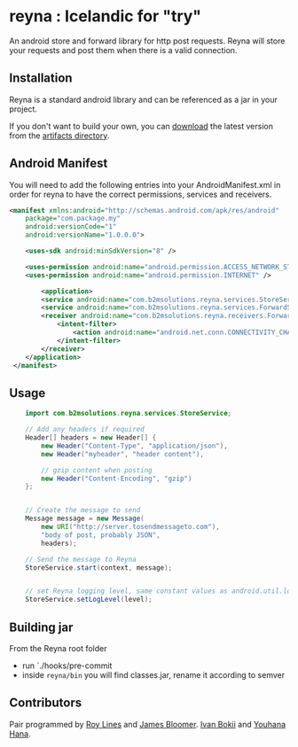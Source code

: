 reyna : Icelandic for "try"
=====
An android store and forward library for http post requests.
Reyna will store your requests and post them when there is a valid connection.

## Installation
Reyna is a standard android library and can be referenced as a jar in your project.

If you don't want to build your own, you can [download](https://github.com/B2MSolutions/reyna/blob/master/artifacts/reyna-2.10.0.50.jar?raw=true) the latest version from the [artifacts directory](https://github.com/B2MSolutions/reyna/tree/master/artifacts).

## Android Manifest
You will need to add the following entries into your AndroidManifest.xml in order for reyna to have the correct permissions, services and receivers.

```xml
<manifest xmlns:android="http://schemas.android.com/apk/res/android"
    package="com.package.my"
    android:versionCode="1"
    android:versionName="1.0.0.0">

    <uses-sdk android:minSdkVersion="8" />

    <uses-permission android:name="android.permission.ACCESS_NETWORK_STATE" />
    <uses-permission android:name="android.permission.INTERNET" />

		<application>
        <service android:name="com.b2msolutions.reyna.services.StoreService" />
        <service android:name="com.b2msolutions.reyna.services.ForwardService" />
        <receiver android:name="com.b2msolutions.reyna.receivers.ForwardServiceReceiver">
            <intent-filter>
                <action android:name="android.net.conn.CONNECTIVITY_CHANGE" />
            </intent-filter>
        </receiver>
    </application>
 </manifest>
```

## Usage


```java
	import com.b2msolutions.reyna.services.StoreService;

	// Add any headers if required
	Header[] headers = new Header[] {
		new Header("Content-Type", "application/json"),
		new Header("myheader", "header content"),

		// gzip content when posting
		new Header("Content-Encoding", "gzip")
	};


	// Create the message to send
	Message message = new Message(
		new URI("http://server.tosendmessageto.com"),
		"body of post, probably JSON",
		headers);

	// Send the message to Reyna
	StoreService.start(context, message);


	// set Reyna logging level, same constant values as android.util.log (ERROR, WARN, INFO, DEBUG, VERBOSE)
	StoreService.setLogLevel(level);
```

## Building jar

From the Reyna root folder

 * run `./hooks/pre-commit
 * inside `reyna/bin` you will find classes.jar, rename it according to semver

## Contributors
Pair programmed by [Roy Lines](http://roylines.co.uk) and [James Bloomer](https://github.com/jamesbloomer).
[Ivan Bokii](https://github.com/ivanbokii) and [Youhana Hana](https://github.com/youhana-hana).
